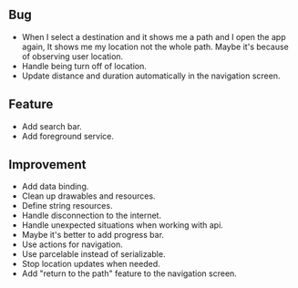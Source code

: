 ## Bug
- When I select a destination and it shows me a path and I open the app again, It shows me my location not the whole path. Maybe it's because of observing user location.
- Handle being turn off of location.
- Update distance and duration automatically in the navigation screen.

## Feature
- Add search bar.
- Add foreground service.

## Improvement
- Add data binding.
- Clean up drawables and resources.
- Define string resources.
- Handle disconnection to the internet.
- Handle unexpected situations when working with api.
- Maybe it's better to add progress bar.
- Use actions for navigation.
- Use parcelable instead of serializable.
- Stop location updates when needed.
- Add "return to the path" feature to the navigation screen.